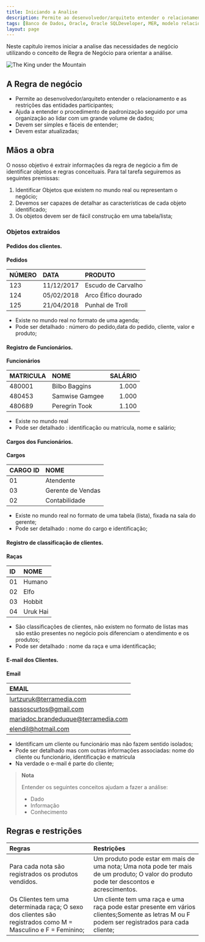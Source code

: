```yaml
---
title: Iniciando a Analise
description: Permite ao desenvolvedor/arquiteto entender o relacionamento e as restrições das entidades participantes; Ajuda a entender o procedimento de padronização seguido por uma organização ao lidar com um grande volume de dados; Devem ser simples e fáceis de entender; Devem estar atualizadas;
tags: [Banco de Dados, Oracle, Oracle SQLDeveloper, MER, modelo relacional,PostgreSQL]
layout: page
---
```


Neste capitulo iremos iniciar a analise das necessidades de negócio utilizando o conceito de Regra de Negócio para orientar a análise.

![The King under the Mountain](http://tolkiengateway.net/w/images/thumb/3/3c/Alan_Lee_-_The_King_under_the_Mountain.jpg/424px-Alan_Lee_-_The_King_under_the_Mountain.jpg)

## A Regra de negócio
- Permite ao desenvolvedor/arquiteto entender o relacionamento e as restrições das entidades participantes;
- Ajuda a entender o procedimento de padronização seguido por uma organização ao lidar com um grande volume de dados;
- Devem ser simples e fáceis de entender;
- Devem estar atualizadas;

## Mãos a obra
O nosso objetivo é extrair informações da regra de negócio a fim de identificar objetos e regras conceituais. Para tal tarefa seguiremos as seguintes premissas:

1. Identificar Objetos que existem no mundo real ou representam o negócio;
1. Devemos ser capazes de detalhar as características de cada objeto identificado;
1. Os objetos devem ser de fácil construção em uma tabela/lista;

### Objetos extraídos
#### Pedidos dos clientes.
**Pedidos**

|NÚMERO|	DATA    |	PRODUTO            |
|:-    |:-        |:-                  |
|123	 |11/12/2017|	Escudo de Carvalho |
|124	 |05/02/2018|	Arco Élfico dourado|
|125	 |21/04/2018|	Punhal de Troll    |

- Existe no mundo real no formato de uma agenda;
- Pode ser detalhado : número do pedido,data do pedido, cliente, valor e produto;

#### Registro de Funcionários.
**Funcionários**

| MATRICULA |	NOME          |	SALÁRIO|
|:-         |:-             |-:      |
|480001     |	Bilbo Baggins |	1.000   |
|480453	    |Samwise Gamgee |	1.000   |
|480689	    |Peregrin Took  |	1.100   |

- Existe no mundo real
- Pode ser detalhado : identificação ou matricula, nome e salário;

#### Cargos dos Funcionários.
**Cargos**

|CARGO ID|	NOME|
|:-      |:-    |
|01	     |Atendente|
|03	     |Gerente de Vendas|
|02	     |Contabilidade|

- Existe no mundo real no formato de uma tabela (lista), fixada na sala do gerente;
- Pode ser detalhado : nome do cargo e identificação;

#### Registro de classificação de clientes.
**Raças**

|ID|NOME  |
|:-|:-  |
|01|	Humano|
|02|	Elfo|
|03|	Hobbit|
|04|	Uruk Hai|

- São classificações de clientes, não existem no formato de listas mas são estão presentes no negócio pois diferenciam o atendimento e os produtos;
- Pode ser detalhado : nome da raça e uma identificação;

#### E-mail dos Clientes.
**Email**

|EMAIL|
|:-|
|lurtzuruk@terramedia.com|
|passoscurtos@gmail.com|
|mariadoc.brandeduque@terramedia.com|
|elendil@hotmail.com|

- Identificam um cliente ou funcionário mas não fazem sentido isolados;
- Pode ser detalhado mas com outras informações associadas: nome do cliente ou funcionário, identificação e matricula
- Na verdade o e-mail é parte do cliente;

> **Nota**
>
>Entender os seguintes conceitos ajudam a fazer a análise:
> - Dado
> - Informação
> - Conhecimento

## Regras e restrições

|Regras             |Restrições           |
|:-                 |:-                   |
|Para cada nota são registrados os produtos vendidos.| Um produto pode estar em mais de uma nota; Uma nota pode ter mais de um produto; O valor do produto pode ter descontos e acrescimentos.|
|Os Clientes tem uma determinada raça; O sexo dos clientes são registrados como M = Masculino e F = Feminino;|Um cliente tem uma raça e uma raça pode estar presente em vários clientes;Somente as letras M ou F podem ser registrados para cada cliente;|
